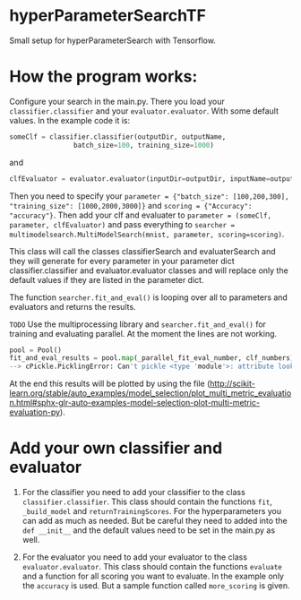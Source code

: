 # hyperParameterSearchTF
Small setup for hyperParameterSearch with Tensorflow.

# How the program works:

Configure your search in the main.py. There you load your ```classifier.classifier``` and your
 ```evaluator.evaluator```. With some default values. In the example code it is:

```Python
someClf = classifier.classifier(outputDir, outputName,
                batch_size=100, training_size=1000)
```

and

```Python
clfEvaluator = evaluator.evaluator(inputDir=outputDir, inputName=outputName)
```

Then you need to specify your ```parameter = {"batch_size": [100,200,300], 
"training_size": [1000,2000,3000]}``` and ```scoring = {"Accuracy": "accuracy"}```. Then add your
clf and evaluater to ```parameter = (someClf, parameter, clfEvaluator)``` and pass everything to
```searcher = multimodelsearch.MultiModelSearch(mnist, parameter, scoring=scoring)```.

This class will call the classes classifierSearch and evaluaterSearch and they will generate for every
 parameter in your parameter dict classifier.classifier and evaluator.evaluator classes
and will replace only the default values if they are listed in the parameter dict.

The function ```searcher.fit_and_eval()``` is looping over all to parameters and evaluators and returns
the results.

`TODO` Use the multiprocessing library and  ```searcher.fit_and_eval()``` for training and evaluating
parallel. At the moment the lines are not working.

```Python
pool = Pool()
fit_and_eval_results = pool.map(_parallel_fit_eval_number, clf_numbers)
--> cPickle.PicklingError: Can't pickle <type 'module'>: attribute lookup __builtin__.module failed
```

At the end this results will be plotted by using the file 
(http://scikit-learn.org/stable/auto_examples/model_selection/plot_multi_metric_evaluation.html#sphx-glr-auto-examples-model-selection-plot-multi-metric-evaluation-py).

# Add your own classifier and evaluator

1. For the classifier you need to add your classifier to the class ```classifier.classifier```. This class should
contain the functions ```fit```, ```_build_model``` and ```returnTrainingScores```. For the hyperparameters
you can add as much as needed. But be careful they need to added into the ```def __init__``` and the default
values need to be set in the main.py as well.

2. For the evaluator you need to add your evaluator to the class ```evaluator.evaluator```. This class should
contain the functions ```evaluate``` and a function for all scoring you want to evaluate. In the example
 only the ```accuracy``` is used. But a sample function called ```more_scoring``` is given.

